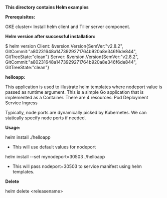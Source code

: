 **This directory contains Helm examples**

**Prerequisites:**

GKE cluster<
Install helm client and Tiller server component.

**Helm version after successful installation:**

$ helm version
Client: &version.Version{SemVer:"v2.8.2", GitCommit:"a80231648a1473929271764b920a8e346f6de844", GitTreeState:"clean"}
Server: &version.Version{SemVer:"v2.8.2", GitCommit:"a80231648a1473929271764b920a8e346f6de844", GitTreeState:"clean"}

**helloapp:**

This application is used to illustrate helm templates where nodeport value is passed as runtime argument.
This is a simple Go application that is implemented as a Container. There are 4 resources:
Pod
Deployment
Service
Ingress

Typically, node ports are dynamically picked by Kubernetes. We can statically specify 
node ports if needed.

**Usage:**

helm install ./helloapp
- This will use default values for nodeport

helm install --set mynodeport=30503 ./helloapp
- This will pass nodeport=30503 to service manifest using helm templates. 

**Delete**

helm delete \<releasename\>

